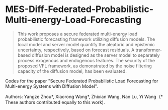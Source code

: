 # MES-Diff-Federated-Probabilistic-Multi-energy-Load-Forecasting
>This work proposes a secure federated multi-energy load probabilistic forecasting framework utilizing diffusion models. The local model and server model quantify the aleatoric and epistemic uncertainty, respectively, based on forecast residuals. A transformer-based diffusion model is designed as the server model to separately process exogenous and endogenous features. The security of the proposed VFL framework, as demonstrated by the noise filtering capacity of the diffusion model, has been evaluated.

Codes for the paper "Secure Federated Probabilistic Load Forecasting for Multi-energy Systems with Diffusion Model". 

Authors: Yangze Zhou*, Xiaorong Wang*, Zhixian Wang, Nan Lu, Yi Wang（* These authors contributed equally to this work).


